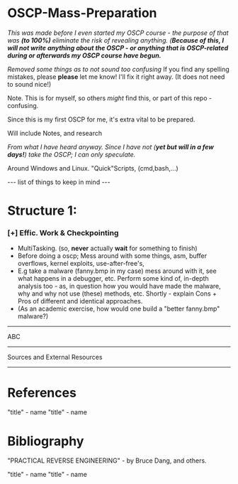 # OSCP-Mass-Preparation

*This was made before I even started my OSCP course - the purpose of that was **(to 100%)**
eliminate the risk of revealing anything. (**Because of this, I will not write anything about the OSCP - or anything that is OSCP-related during or afterwards my OSCP course have begun.***

*Removed some things as to not sound *too* confusing*
If you find any spelling mistakes, please **please** let me know! I'll fix it right away. (It does not need to sound nice!)

Note. This is for myself, so others *might* find this, or part of this repo - confusing.

Since this is my first OSCP for me, it's extra vital to be prepared.

Will include Notes, and research

*From what I have heard anyway. Since I have not (**yet but will in a few days!**) take the OSCP; I can only speculate.*

Around  Windows and Linux. "Quick"Scripts, (cmd,bash,...)


--- list of things to keep in mind ---


# Structure 1:

### [+] Effic. Work & Checkpointing

 - MultiTasking. (so, **never** actually **wait** for something to finish)
 - Before doing a oscp; Mess around with some things, asm, buffer overflows, kernel exploits, use-after-free's,
 - E.g take a malware (fanny.bmp in my case) mess around with it, see what happens in a debugger, etc. Perform some kind of, in-depth analysis too - as, in question how you would have made the malware, why and why not use (these) methods, etc. Shortly - explain Cons + Pros of different and identical approaches.
 - (As an academic exercise, how would one build a "better fanny.bmp" malware?)

------------------

ABC

------------------

Sources and External Resources


-------------------
 
# References
"title" - name
"title" - name


# Bibliography

"PRACTICAL REVERSE ENGINEERING" - by Bruce Dang, and others.

"title" - name
"title" - name


